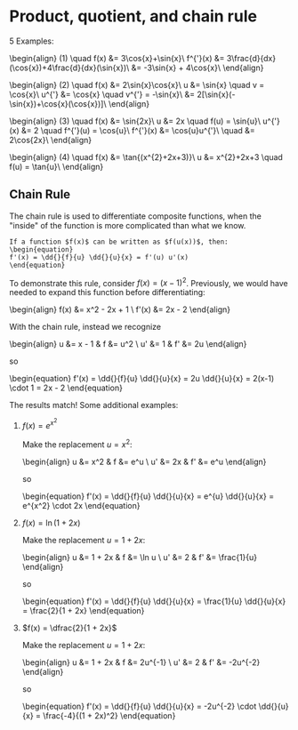 # Product, quotient, and chain rule

5 Examples:

\begin{align}
(1) \quad f(x) &= 3\cos{x}+\sin{x}\\
f^{'}(x) &= 3\frac{d}{dx}(\cos{x})+4\frac{d}{dx}(\sin{x})\\
&= -3\sin{x} + 4\cos{x}\\
\end{align}

\begin{align}
(2) \quad f(x) &= 2\sin{x}\cos{x}\\
u &= \sin{x} \quad v = \cos{x}\\
u^{'} &= \cos{x} \quad v^{'} = -\sin{x}\\
&= 2[\sin{x}(-\sin{x})+\cos{x}(\cos{x})]\\
\end{align}

\begin{align}
(3) \quad f(x) &= \sin{2x}\\
u &= 2x \quad f(u) = \sin{u}\\
u^{'}(x) &= 2 \quad f^{'}(u) = \cos{u}\\
f^{'}(x) &= \cos{u}u^{'}\\
\quad &= 2\cos{2x}\\
\end{align}

\begin{align}
(4) \quad f(x) &= \tan{(x^{2}+2x+3)}\\
u &= x^{2}+2x+3 \quad f(u) = \tan{u}\\
\end{align}
## Chain Rule

The chain rule is used to differentiate composite functions, when the "inside"
of the function is more complicated than what we know.

```{topic} Chain rule
If a function $f(x)$ can be written as $f(u(x))$, then:
\begin{equation}
f'(x) = \dd{}{f}{u} \dd{}{u}{x} = f'(u) u'(x)
\end{equation}
```

To demonstrate this rule, consider $f(x) = (x-1)^2$. Previously, we would have
needed to expand this function before differentiating:

\begin{align}
f(x) &= x^2 - 2x + 1 \\
f'(x) &= 2x - 2
\end{align}

With the chain rule, instead we recognize

\begin{align}
u &= x - 1  &  f &= u^2 \\
u' &= 1  &  f' &= 2u
\end{align}

so

\begin{equation}
f'(x) = \dd{}{f}{u} \dd{}{u}{x} = 2u \dd{}{u}{x} = 2(x-1) \cdot 1 = 2x - 2
\end{equation}

The results match! Some additional examples:

1. $f(x) = e^{x^2}$

   Make the replacement $u = x^2$:

   \begin{align}
   u &= x^2  &  f &= e^u \\
   u' &= 2x  &  f' &= e^u
   \end{align}

   so

   \begin{equation}
   f'(x) = \dd{}{f}{u} \dd{}{u}{x} = e^{u} \dd{}{u}{x} = e^{x^2} \cdot 2x
   \end{equation}

2. $f(x) = \ln(1 + 2x)$

   Make the replacement $u = 1+2x$:

   \begin{align}
   u &= 1 + 2x  & f &= \ln u \\
   u' &= 2  &  f' &= \frac{1}{u}
   \end{align}

   so

   \begin{equation}
   f'(x) = \dd{}{f}{u} \dd{}{u}{x} = \frac{1}{u} \dd{}{u}{x} = \frac{2}{1 + 2x}
   \end{equation}

3. $f(x) = \dfrac{2}{1 + 2x}$

   Make the replacement $u = 1+2x$:

   \begin{align}
   u &= 1 + 2x  & f &= 2u^{-1} \\
   u' &= 2  &  f' &= -2u^{-2}
   \end{align}

   so

   \begin{equation}
   f'(x) = \dd{}{f}{u} \dd{}{u}{x} = -2u^{-2} \cdot \dd{}{u}{x} =
     \frac{-4}{(1 + 2x)^2}
   \end{equation}
